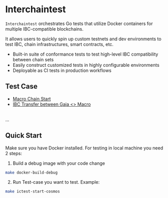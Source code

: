 # Interchaintest

`Interchaintest` orchestrates Go tests that utilize Docker containers for multiple IBC-compatible blockchains.

It allows users to quickly spin up custom testnets and dev environments to test IBC, chain infrastructures, smart contracts, etc.

- Built-in suite of conformance tests to test high-level IBC compatibility between chain sets
- Easily construct customized tests in highly configurable environments
- Deployable as CI tests in production workflows

## Test Case
- [Macro Chain Start](./chain_start_test.go)
- [IBC Transfer between Gaia <> Macro](./ibc_transfer_test.go)
<br/>
...

## Quick Start
Make sure you have Docker installed. For testing in local machine you need 2 steps:

1. Build a debug image with your code change
```bash
make docker-build-debug
```
2. Run Test-case you want to test. Example:
```bash
make ictest-start-cosmos
```